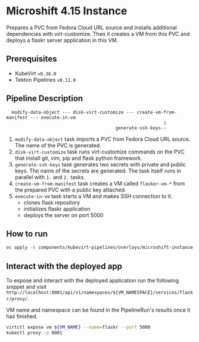 # Microshift 4.15 Instance

Prepares a PVC from Fedora Cloud URL source and installs additional dependencies with virt-customize.
Then it creates a VM from this PVC and deploys a flaskr server application in this VM.

## Prerequisites

- KubeVirt `v0.36.0`
- Tekton Pipelines `v0.11.0`

## Pipeline Description

```
  modify-data-object --- disk-virt-customize --- create-vm-from-manifest --- execute-in-vm
                                                           |
                                         generate-ssh-keys--
```

1. `modify-data-object` task imports a PVC from Fedora Cloud URL source. The name of the PVC is generated.
2. `disk-virt-customize` task runs virt-customize commands on the PVC that install git, vim, pip and flask python framework.
3. `generate-ssh-keys` task generates two secrets with private and public keys.
   The name of the secrets are generated. The task itself runs in parallel with `1.` and `2.` tasks.
4. `create-vm-from-manifest` task creates a VM  called `flasker-vm-*` from the prepared PVC with a public key attached.
5. `execute-in-vm` task starts a VM and makes SSH connection to it.
   - clones flask repository
   - initializes flaskr application
   - deploys the server on port 5000

## How to run

```bash
oc apply -k components/kubevirt-pipelines/overlays/microshift-instance
```

## Interact with the deployed app

To expose and interact with the deployed application run the following snippet
and visit `http://localhost:8001/api/v1/namespaces/${VM_NAMESPACE}/services/flaskr/proxy/`.

VM name and namespace can be found in the PipelineRun's results once it has finished.

```bash
virtctl expose vm ${VM_NAME} --name=flaskr --port 5000
kubectl proxy -p 8001
```